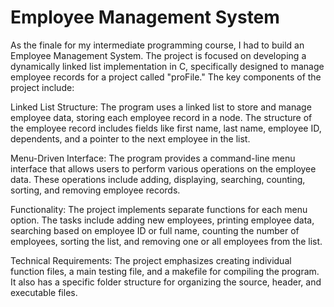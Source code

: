 # Employee Management System
As the finale for my intermediate programming course, I had to build an Employee Management System. The project is focused on developing a dynamically linked list implementation in C, specifically designed to manage employee records for a project called "proFile." The key components of the project include:

Linked List Structure: The program  uses a linked list to store and manage employee data, storing each employee record in a node. The structure of the employee record includes fields like first name, last name, employee ID, dependents, and a pointer to the next employee in the list.

Menu-Driven Interface: The program provides a command-line menu interface that allows users to perform various operations on the employee data. These operations include adding, displaying, searching, counting, sorting, and removing employee records.

Functionality: The project implements separate functions for each menu option. The tasks include adding new employees, printing employee data, searching based on employee ID or full name, counting the number of employees, sorting the list, and removing one or all employees from the list.

Technical Requirements: The project emphasizes creating individual function files, a main testing file, and a makefile for compiling the program. It also has a specific folder structure for organizing the source, header, and executable files.
